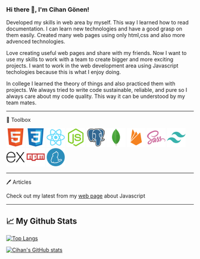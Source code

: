 ### Hi there 👋, I'm Cihan Gönen!

Developed my skills in web area by myself. This way I learned how to read documentation. I can learn new technologies and have a good grasp on them easily. Created many web pages using only html,css and also more advenced technologies.


Love creating useful web pages and share with my friends. Now I want to use my skills to work with a team to create bigger and more exciting projects. I want to work in the web development area using Javascript techologies because this is what I enjoy doing.


In college I learned the theory of things and also practiced them with projects. We always tried to write code sustainable, reliable, and pure so I always care about my code quality. This way it can be understood by my team mates.

---

🧰 Toolbox

<div style='spacing-x:20px;'>
  <img src="https://github.com/devicons/devicon/blob/master/icons/html5/html5-original.svg" alt="html" width="50" height:"50" />
  <img src="https://github.com/devicons/devicon/blob/master/icons/css3/css3-original.svg" alt="html" width="50" height:"50" />
  <img src="https://github.com/devicons/devicon/blob/master/icons/react/react-original.svg" alt="html" width="50" height:"50" />
  <img src="https://github.com/devicons/devicon/blob/master/icons/nodejs/nodejs-original.svg" alt="html" width="50" height:"50" />
  <img src="https://github.com/devicons/devicon/blob/master/icons/postgresql/postgresql-original.svg" alt="html" width="50" height:"50" />
  <img src="https://github.com/devicons/devicon/blob/master/icons/mongodb/mongodb-original.svg" alt="html" width="50" height:"50" />
  <img src="https://github.com/devicons/devicon/blob/master/icons/firebase/firebase-plain.svg" alt="html" width="50" height:"50" />
  <img src="https://github.com/devicons/devicon/blob/master/icons/sass/sass-original.svg" alt="html" width="50" height:"50" />
  <img src="https://github.com/devicons/devicon/blob/master/icons/tailwindcss/tailwindcss-plain.svg" alt="html" width="50" height:"50" />
  <img src="https://github.com/devicons/devicon/blob/master/icons/express/express-original.svg" alt="html" width="50" height:"50" />
  <img src="https://github.com/devicons/devicon/blob/master/icons/npm/npm-original-wordmark.svg" alt="html" width="50" height:"50" />
  <img src="https://github.com/devicons/devicon/blob/master/icons/yarn/yarn-original.svg" alt="html" width="50" height:"50" />
</div>

---

🖊️ Articles

Check out my latest from my [web page](https://cihangonen.com) about Javascript

---

## 📈 My Github Stats

[![Top Langs](https://github-readme-stats.vercel.app/api/top-langs/?username=cihangonen&theme=radical)](https://github.com/anuraghazra/github-readme-stats)

[![Cihan's GitHub stats](https://github-readme-stats.vercel.app/api?username=cihangonen&theme=radical)](https://github.com/anuraghazra/github-readme-stats)




<!--
**CihanGonen/CihanGonen** is a ✨ _special_ ✨ repository because its `README.md` (this file) appears on your GitHub profile.

Here are some ideas to get you started:

- 🔭 I’m currently working on ...
- 🌱 I’m currently learning ...
- 👯 I’m looking to collaborate on ...
- 🤔 I’m looking for help with ...
- 💬 Ask me about ...
- 📫 How to reach me: ...
- 😄 Pronouns: ...
- ⚡ Fun fact: ...
-->
